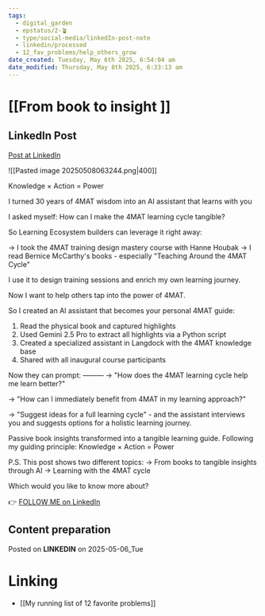 ```yaml
---
tags:
  - digital_garden
  - epstatus/2-🪴
  - type/social-media/linkedIn-post-note
  - linkedin/processed
  - 12_fav_problems/help_others_grow
date_created: Tuesday, May 6th 2025, 6:54:04 am
date_modified: Thursday, May 8th 2025, 6:33:13 am
---
```

# [[From book to insight ]]
## LinkedIn Post
[Post at LinkedIn](https://www.linkedin.com/posts/sebastiankamilli_knowledge-action-power-i-turned-30-years-activity-7325399007332085760-PSC1?utm_source=share&utm_medium=member_desktop&rcm=ACoAAA1M1pkBgWCYPhT45EpfLiHzViQqRWNCIv4)
  
![[Pasted image 20250508063244.png|400]]

Knowledge × Action = Power

I turned 30 years of 4MAT wisdom into an AI assistant that learns with you

I asked myself: How can I make the 4MAT learning cycle tangible?

So Learning Ecosystem builders can leverage it right away:

→ I took the 4MAT training design mastery course with Hanne Houbak
→ I read Bernice McCarthy's books - especially "Teaching Around the 4MAT Cycle"

I use it to design training sessions and enrich my own learning journey.

Now I want to help others tap into the power of 4MAT.

So I created an AI assistant that becomes your personal 4MAT guide:

1) Read the physical book and captured highlights
2) Used Gemini 2.5 Pro to extract all highlights via a Python script
3) Created a specialized assistant in Langdock with the 4MAT knowledge base
4) Shared with all inaugural course participants

Now they can prompt:
———
→ "How does the 4MAT learning cycle help me learn better?"

→ "How can I immediately benefit from 4MAT in my learning approach?"

→ "Suggest ideas for a full learning cycle" - and the assistant interviews you and suggests options for a holistic learning journey.

Passive book insights transformed into a tangible learning guide.
Following my guiding principle: Knowledge × Action = Power

P.S. This post shows two different topics:
→ From books to tangible insights through AI
→ Learning with the 4MAT cycle

Which would you like to know more about?

👉 [FOLLOW ME on LinkedIn](https://www.linkedin.com/comm/mynetwork/discovery-see-all?usecase=PEOPLE_FOLLOWS&followMember=sebastiankamilli)

## Content preparation

Posted on **LINKEDIN** on 2025-05-06_Tue
# Linking
+ [[My running list of 12 favorite problems]]
